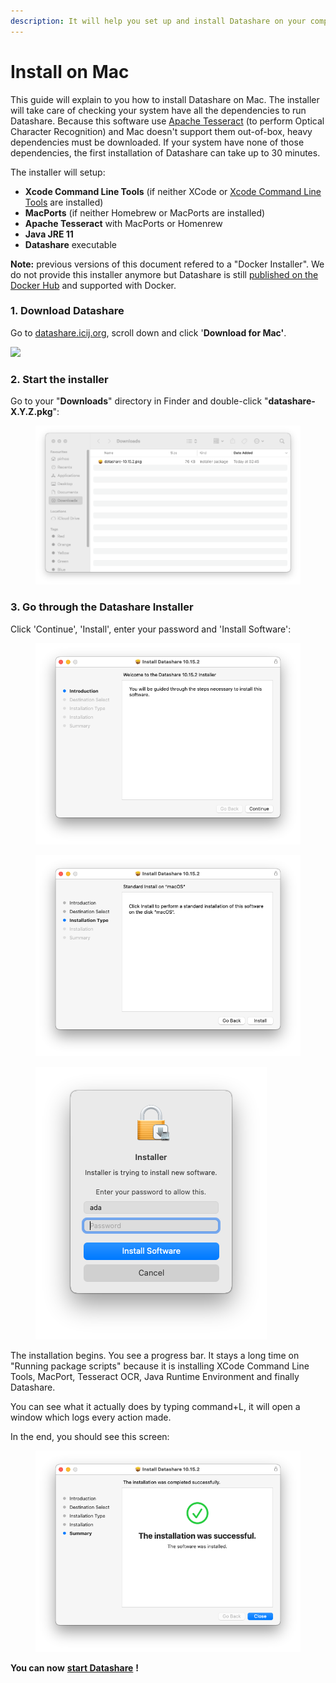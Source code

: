 ```yaml
---
description: It will help you set up and install Datashare on your computer.
---
```


# Install on Mac

This guide will explain to you how to install Datashare on Mac. The installer will take care of checking your system have all the dependencies to run Datashare. Because this software use [Apache Tesseract](https://github.com/tesseract-ocr/tesseract) (to perform Optical Character Recognition) and Mac doesn't support them out-of-box, heavy dependencies must be downloaded. If your system have none of those dependencies, the first installation of Datashare can take up to 30 minutes.

The installer will setup:

* **Xcode Command Line Tools** (if neither XCode or [Xcode Command Line Tools](https://mac.install.guide/commandlinetools/index.html) are installed)
* **MacPorts** (if neither Homebrew or MacPorts are installed)
* **Apache Tesseract** with MacPorts or Homenrew
* **Java JRE 11**
* **Datashare** executable

**Note:** previous versions of this document refered to a "Docker Installer". We do not provide this installer anymore but Datashare is still [published on the Docker Hub](https://hub.docker.com/r/icij/datashare) and supported with Docker.

### **1. Download Datashare**

Go to [datashare.icij.org](https://datashare.icij.org), scroll down and click '**Download for Mac'**.

![](<../../.gitbook/assets/Capture d’écran 2020-09-24 à 09.59.47 (1) (2).png>)

### 2. Start the installer

Go to your "**Downloads**" directory in Finder and double-click "**datashare-X.Y.Z.pkg**":

<figure><img src="../../.gitbook/assets/Screenshot 2023-01-13 at 02.45.34.png" alt=""><figcaption></figcaption></figure>

### **3. Go through the Datashare Installer**

Click 'Continue', 'Install', enter your password and 'Install Software':

<figure><img src="../../.gitbook/assets/Screenshot 2023-01-13 at 02.46.08.png" alt=""><figcaption></figcaption></figure>

<figure><img src="../../.gitbook/assets/Screenshot 2023-01-13 at 02.46.21.png" alt=""><figcaption></figcaption></figure>

<figure><img src="../../.gitbook/assets/Screenshot 2023-01-13 at 02.47.01.png" alt=""><figcaption></figcaption></figure>

The installation begins. You see a progress bar. It stays a long time on "Running package scripts" because it is installing XCode Command Line Tools, MacPort, Tesseract OCR, Java Runtime Environment and finally Datashare.

You can see what it actually does by typing command+L, it will open a window which logs every action made.

In the end, you should see this screen:

<figure><img src="../../.gitbook/assets/Screenshot 2023-01-13 at 02.47.33.png" alt=""><figcaption></figcaption></figure>

**You can now** [**start Datashare**](open-datashare-on-mac.md) **!**
